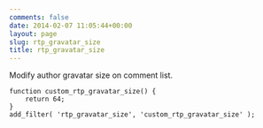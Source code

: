 ```yaml
---
comments: false
date: 2014-02-07 11:05:44+00:00
layout: page
slug: rtp_gravatar_size
title: rtp_gravatar_size
---
```


Modify author gravatar size on comment list.

    
    function custom_rtp_gravatar_size() {
        return 64;
    }
    add_filter( 'rtp_gravatar_size', 'custom_rtp_gravatar_size' );
